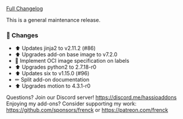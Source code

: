 [Full Changelog][changelog]

This is a general maintenance release.

### 🔨 Changes

- ⬆ Updates jinja2 to v2.11.2 (#86)
- ⬆ Upgrades add-on base image to v7.2.0
- 🔨 Implement OCI image specification on labels
- ⬆ Upgrades python2 to 2.7.18-r0
- ⬆ Updates six to v1.15.0 (#96)
- ✏ Split add-on documentation
- ⬆ Upgrades motion to 4.3.1-r0

[changelog]: https://github.com/hassio-addons/addon-motioneye/compare/v0.8.0...v0.8.1

Questions? Join our Discord server! https://discord.me/hassioaddons
Enjoying my add-ons? Consider supporting my work:
https://github.com/sponsors/frenck or https://patreon.com/frenck
